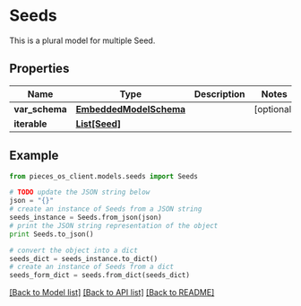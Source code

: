 # Seeds

This is a plural model for multiple Seed.

## Properties
Name | Type | Description | Notes
------------ | ------------- | ------------- | -------------
**var_schema** | [**EmbeddedModelSchema**](EmbeddedModelSchema.md) |  | [optional] 
**iterable** | [**List[Seed]**](Seed.md) |  | 

## Example

```python
from pieces_os_client.models.seeds import Seeds

# TODO update the JSON string below
json = "{}"
# create an instance of Seeds from a JSON string
seeds_instance = Seeds.from_json(json)
# print the JSON string representation of the object
print Seeds.to_json()

# convert the object into a dict
seeds_dict = seeds_instance.to_dict()
# create an instance of Seeds from a dict
seeds_form_dict = seeds.from_dict(seeds_dict)
```
[[Back to Model list]](../README.md#documentation-for-models) [[Back to API list]](../README.md#documentation-for-api-endpoints) [[Back to README]](../README.md)


